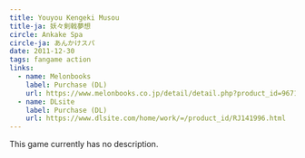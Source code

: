 ```yaml
---
title: Youyou Kengeki Musou
title-ja: 妖々剣戟夢想
circle: Ankake Spa
circle-ja: あんかけスパ
date: 2011-12-30
tags: fangame action
links:
  - name: Melonbooks
    label: Purchase (DL)
    url: https://www.melonbooks.co.jp/detail/detail.php?product_id=967170
  - name: DLsite
    label: Purchase (DL)
    url: https://www.dlsite.com/home/work/=/product_id/RJ141996.html
---
```

This game currently has no description.
